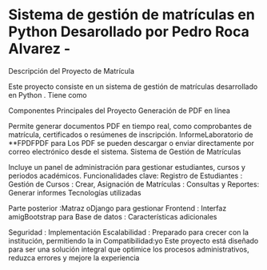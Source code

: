 # Sistema de gestión de matrículas en Python Desarollado por Pedro Roca Alvarez -
Descripción del Proyecto de Matrícula

Este proyecto consiste en un sistema de gestión de matrículas desarrollado en Python . Tiene como

Componentes Principales del Proyecto
Generación de PDF en línea

Permite generar documentos PDF en tiempo real, como comprobantes de matrícula, certificados o resúmenes de inscripción.
InformeLaboratorio de **FPDFPDF para
Los PDF se pueden descargar o enviar directamente por correo electrónico desde el sistema.
Sistema de Gestión de Matrículas

Incluye un panel de administración para gestionar estudiantes, cursos y periodos académicos.
Funcionalidades clave:
Registro de Estudiantes :
Gestión de Cursos : Crear,
Asignación de Matrículas :
Consultas y Reportes: Generar informes
Tecnologías utilizadas

Parte posterior :Matraz oDjango para gestionar
Frontend : Interfaz amigBootstrap para
Base de datos :
Características adicionales

Seguridad : Implementación
Escalabilidad : Preparado para crecer con la institución, permitiendo la in
Compatibilidad:yo
Este proyecto está diseñado para ser una solución integral que optimice los procesos administrativos, reduzca errores y mejore la experiencia
